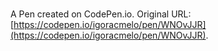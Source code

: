 # 

A Pen created on CodePen.io. Original URL: [https://codepen.io/igoracmelo/pen/WNOvJJR](https://codepen.io/igoracmelo/pen/WNOvJJR).


